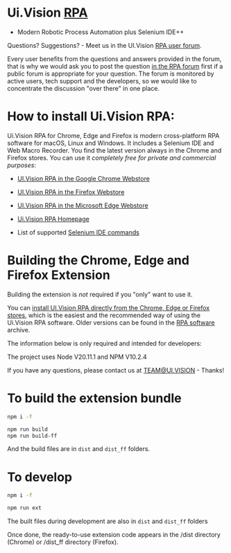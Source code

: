 # Ui.Vision [RPA](https://ui.vision/rpa)

- Modern Robotic Process Automation plus Selenium IDE++

Questions? Suggestions? - Meet us in the UI.Vision [RPA user forum](https://forum.ui.vision).

Every user benefits from the questions and answers provided in the forum, that is why we would ask you to post the question [in the RPA forum](https://forum.ui.vision) first if a public forum is appropriate for your question. The forum is monitored by active users, tech support and the developers, so we would like to concentrate the discussion "over there" in one place.


# How to install  Ui.Vision RPA:

 Ui.Vision RPA for Chrome, Edge and Firefox is modern cross-platform RPA software for macOS, Linux and Windows. It includes a Selenium IDE and Web Macro Recorder. You find the latest version always in the Chrome and Firefox stores. You can use it _completely free for private and commercial purposes_: 

- [UI.Vision RPA in the Google Chrome Webstore](https://chrome.google.com/webstore/detail/uivision-rpa/gcbalfbdmfieckjlnblleoemohcganoc)

- [UI.Vision RPA in the Firefox Webstore](https://addons.mozilla.org/en-US/firefox/addon/rpa/)

- [UI.Vision RPA in the Microsoft Edge Webstore](https://microsoftedge.microsoft.com/addons/detail/uivision-rpa/goapmjinbaeomoemgdcnnhoedopjnddd)


- [Ui.Vision RPA Homepage](https://ui.vision/rpa)

- List of supported [Selenium IDE commands](https://ui.vision/rpa/docs/selenium-ide/)


# Building the Chrome, Edge and Firefox Extension

Building the extension is _not_ required if you "only" want to use it.

You can [install UI.Vision RPA directly from the Chrome, Edge or Firefox stores](https://ui.vision/rpa), which is the easiest and the recommended way of using the Ui.Vision RPA software. Older versions can be found in the [RPA software](https://ui.vision/rpa/archive) archive. 

The information below is only required and intended for developers:

The project uses Node V20.11.1 and NPM V10.2.4

If you have any questions, please contact us at TEAM@UI.VISION - Thanks!

# To build the extension bundle

```bash
npm i -f

npm run build   	
npm run build-ff 	
```

And the build files are in `dist` and `dist_ff` folders.

# To develop
```bash
npm i -f

npm run ext
```

The built files during development are also in `dist` and `dist_ff` folders

Once done, the ready-to-use extension code appears in the /dist directory (Chrome) or /dist_ff directory (Firefox).





